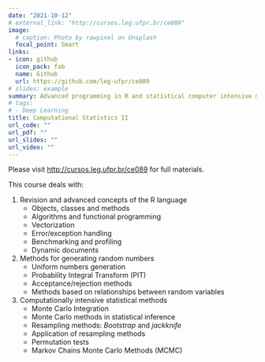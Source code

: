 ```yaml
---
date: "2021-10-12"
# external_link: "http://cursos.leg.ufpr.br/ce089"
image:
  # caption: Photo by rawpixel on Unsplash
  focal_point: Smart
links:
- icon: github
  icon_pack: fab
  name: Github
  url: https://github.com/leg-ufpr/ce089
# slides: example
summary: Advanced programming in R and statistical computer intensive methods
# tags:
# - Deep Learning
title: Computational Statistics II
url_code: ""
url_pdf: ""
url_slides: ""
url_video: ""
---
```


Please visit http://cursos.leg.ufpr.br/ce089 for full materials.

This course deals with:

1. Revision and advanced concepts of the R language
    - Objects, classes and methods
    - Algorithms and functional programming
    - Vectorization
    - Error/exception handling
    - Benchmarking and profiling
    - Dynamic documents
2. Methods for generating random numbers
    - Uniform numbers generation
    - Probability Integral Transform (PIT)
    - Acceptance/rejection methods
    - Methods based on relationships between random variables
3. Computationally intensive statistical methods
    - Monte Carlo Integration
    - Monte Carlo methods in statistical inference
    - Resampling methods: *Bootstrap* and *jackknife*
    - Application of resampling methods
    - Permutation tests
    - Markov Chains Monte Carlo Methods (MCMC)
